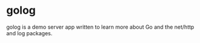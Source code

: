 # golog

golog is a demo server app written to learn more about Go and the net/http and log packages.
